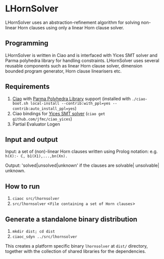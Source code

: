 # LHornSolver
LHornSolver uses an abstraction-refinement algorithm for solving non-linear Horn clauses using only a
linear Horn clause solver.

## Programming 
LHornSolver is written in Ciao and is interfaced with Yices SMT solver
and Parma polyhedra library for handling constraints. LHornSolver uses
several reusable components such as linear Horn clause solver,
dimension bounded program generator, Horn clause linearisers etc.

## Requirements
1. [Ciao](http://github.com/ciao-lang/ciao) with
   [Parma Polyhedra Library](http://bugseng.com/products/ppl/) support
   (installed with `./ciao-boot.sh local-install
   --contrib:with_ppl=yes --contrib:auto_install_ppl=yes`)
2. Ciao bindings for [Yices SMT solver](http://yices.csl.sri.com/) (`ciao get github.com/jfmc/ciao_yices`)
3.  Partial Evaluator Logen

## Input and output
Input: a set of (non)-linear Horn clauses written using Prolog notation:
e.g. `h(X):- C, b1(X1),...,bn(Xn).` 

Output: 'solved|unsolved|unknown' if the clauses are solvable| unsolvable| unknown.

## How to run
1. `ciaoc src/lhornsolver`
2. `src/lhornsolver` \<`File containing a set of Horn clauses`\>

## Generate a standalone binary distribution
1. `mkdir dist; cd dist`
2. `ciaoc_sdyn ../src/lhornsolver`

This creates a platform specific binary `lhornsolver` at `dist/`
directory, together with the collection of shared libraries for the
dependencies.

